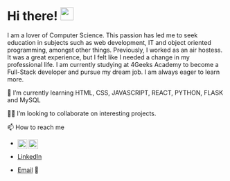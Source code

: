 <h1>Hi there! <img src="https://raw.githubusercontent.com/MartinHeinz/MartinHeinz/master/wave.gif" width="30px"> </h1>

I am a lover of Computer Science. This passion has led me to seek education in subjects such as web development, IT and object oriented programming, amongst other things. 
Previously, I worked as an air hostess. It was a great experience, but I felt like I needed a change in my professional life. 
I am currently studying at 4Geeks Academy to become a Full-Stack developer and pursue my dream job. I am always eager to learn more. 

 🌱 I’m currently learning HTML, CSS, JAVASCRIPT, REACT, PYTHON, FLASK and MySQL
 
 👭🏽 I’m looking to collaborate on interesting projects.
 
 📫 How to reach me
  - <a href="mailto:rafaelagcalves@gmail.com"><img align="left" alt="Email" width="22px" src="https://cdn0.iconfinder.com/data/icons/apple-apps/100/Apple_Mail-128.png" /></a>
<a href="https://www.linkedin.com/in/rafaelagcalves/"><img align="left" alt="LinkedIn" width="22px" src="https://www.flaticon.com/svg/static/icons/svg/174/174857.svg" /></a> 


  - [LinkedIn](https://www.linkedin.com/in/rafaelagcalves) <i class="fa fa-linkedin-square" aria-hidden="true"></i>
  - [Email](rafaelagcalves@gmail.com) 📧


